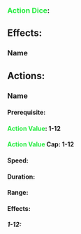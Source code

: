 ### <span style="font-weight:bold;color:rgb(33, 235, 60)">Action Dice</span>: 
## Effects:
### Name
## Actions:
### Name
#### Prerequisite: 
#### <span style="font-weight:bold;color:rgb(33, 235, 60)">Action Value</span>: 1-12
#### <span style="font-weight:bold;color:rgb(33, 235, 60)">Action Value</span> Cap: 1-12
#### Speed:
#### Duration:
#### Range:
#### Effects:
##### 1-12:
